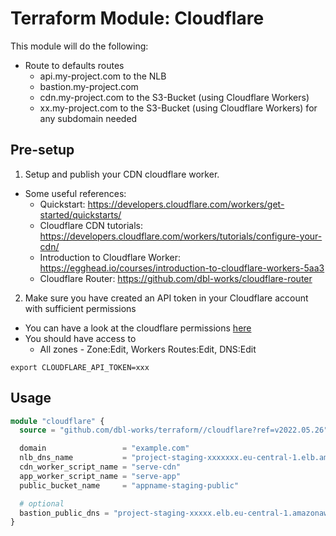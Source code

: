 # Terraform Module: Cloudflare

This module will do the following:

- Route to defaults routes
    - api.my-project.com to the NLB
    - bastion.my-project.com
    - cdn.my-project.com to the S3-Bucket (using Cloudflare Workers)
    - xx.my-project.com to the S3-Bucket (using Cloudflare Workers) for any subdomain needed

## Pre-setup
1. Setup and publish your CDN cloudflare worker.
- Some useful references:
  - Quickstart: https://developers.cloudflare.com/workers/get-started/quickstarts/
  - Cloudflare CDN tutorials: https://developers.cloudflare.com/workers/tutorials/configure-your-cdn/
  - Introduction to Cloudflare Worker: https://egghead.io/courses/introduction-to-cloudflare-workers-5aa3
  - Cloudflare Router: https://github.com/dbl-works/cloudflare-router

2. Make sure you have created an API token in your Cloudflare account with sufficient permissions
- You can have a look at the cloudflare permissions [here](https://developers.cloudflare.com/api/tokens/create/permissions/)
- You should have access to
  - All zones - Zone:Edit, Workers Routes:Edit, DNS:Edit


```shell
export CLOUDFLARE_API_TOKEN=xxx
```


## Usage

```terraform
module "cloudflare" {
  source = "github.com/dbl-works/terraform//cloudflare?ref=v2022.05.26"

  domain                 = "example.com"
  nlb_dns_name           = "project-staging-xxxxxxx.eu-central-1.elb.amazonaws.com"
  cdn_worker_script_name = "serve-cdn"
  app_worker_script_name = "serve-app"
  public_bucket_name     = "appname-staging-public"

  # optional
  bastion_public_dns = "project-staging-xxxxx.elb.eu-central-1.amazonaws.com"
}
```
